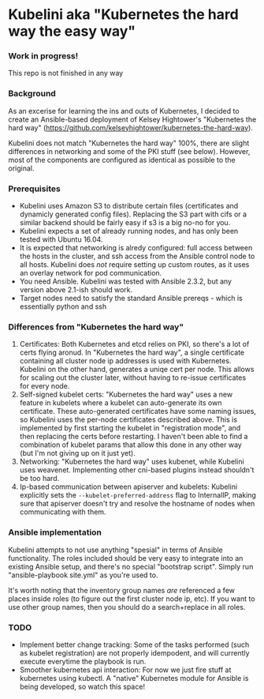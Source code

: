 # Kubelini aka "Kubernetes the hard way the easy way"

### Work in progress! 
This repo is not finished in any way

### Background
As an excerise for learning the ins and outs of Kubernetes, I decided to create an Ansible-based deployment of Kelsey Hightower's "Kubernetes the hard way" (https://github.com/kelseyhightower/kubernetes-the-hard-way).

Kubelini does not match "Kubernetes the hard way" 100%, there are slight differences in networking and some of the PKI stuff (see below). However, most of the components are configured as identical as possible to the original.

### Prerequisites
- Kubelini uses Amazon S3 to distribute certain files (certificates and dynamicly generated config files). Replacing the S3 part with cifs or a similar backend should be fairly easy if s3 is a big no-no for you.
- Kubelini expects a set of already running nodes, and has only been tested with Ubuntu 16.04.
- It is expected that networking is alredy configured: full access between the hosts in the cluster, and ssh access from the Ansible control node to all hosts. Kubelini does _not_ require setting up custom routes, as it uses an overlay network for pod communication.
- You need Ansible. Kubelini was tested with Ansible 2.3.2, but any version above 2.1-ish should work.
- Target nodes need to satisfy the standard Ansible prereqs - which is essentially python and ssh

### Differences from "Kubernetes the hard way"
1. Certificates: Both Kubernetes and etcd relies on PKI, so there's a lot of certs flying aronud. In "Kubernetes the hard way", a single certificate containing all cluster node ip addresses is used with Kubernetes. Kubelini on the other hand, generates a uniqe cert per node. This allows for scaling out the cluster later, without having to re-issue certificates for every node.
2. Self-signed kubelet certs: "Kubernetes the hard way" uses a new feature in kubelets where a kubelet can auto-generate its own certificate. These auto-generated certificates have some naming issues, so Kubelini uses the per-node certificates described above. This is implemented by first starting the kubelet in "registration mode", and then replacing the certs before restarting. I haven't been able to find a combination of kubelet params that allow this done in any other way (but I'm not giving up on it just yet).
3. Networking: "Kubernetes the hard way" uses kubenet, while Kubelini uses weavenet. Implementing other cni-based plugins instead shouldn't be too hard.
4. Ip-based communication between apiserver and kubelets: Kubelini explicitly sets the `--kubelet-preferred-address` flag to InternalIP, making sure that apiserver doesn't try and resolve the hostname of nodes when communicating with them.

### Ansible implementation
Kubelini attempts to not use anything "spesial" in terms of Ansible functionality. The roles included should be very easy to integrate into an existing Ansible setup, and there's no special "bootstrap script". Simply run "ansible-playbook site.yml" as you're used to.

It's worth noting that the inventory group names _are_ referenced a few places inside roles (to figure out the first cluster node ip, etc). If you want to use other group names, then you should do a search+replace in all roles.

### TODO
- Implement better change tracking: Some of the tasks performed (such as kubelet registration) are not properly idempodent, and will currently execute everytime the playbook is run. 
- Smoother kubernetes api interaction: For now we just fire stuff at kubernetes using kubectl. A "native" Kubernetes module for Ansible is being developed, so watch this space!
